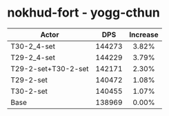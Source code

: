 # nokhud-fort - yogg-cthun
| Actor | DPS | Increase |
|---|:---:|:---:|
|T30-2_4-set|144273|3.82%|
|T29-2_4-set|144229|3.79%|
|T29-2-set+T30-2-set|142171|2.30%|
|T29-2-set|140472|1.08%|
|T30-2-set|140455|1.07%|
|Base|138969|0.00%|
